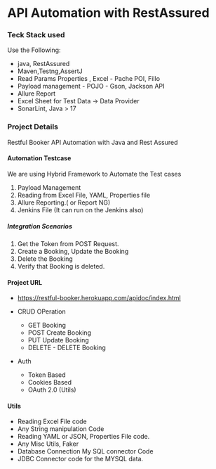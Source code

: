 # API Automation with RestAssured
 ### Teck Stack used
 Use the Following:
 - java, RestAssured
 - Maven,Testng,AssertJ
-  Read Params Properties , Excel - Pache POI, Fillo
- Payload management - POJO - Gson, Jackson API
- Allure Report
- Excel Sheet for Test Data → Data Provider
- SonarLint, Java > 17


### Project Details
Restful Booker API Automation with Java and Rest Assured

#### Automation Testcase
We are using Hybrid Framework to Automate the Test cases
1. Payload Management
2. Reading from Excel File, YAML, Properties file
3. Allure Reporting.( or Report NG)
4. Jenkins File (It can run on the Jenkins also)


##### Integration Scenarios

1. Get the Token from POST Request.
2. Create a Booking, Update the Booking
3. Delete the Booking
2. Verify that Booking is deleted.

#### Project URL
- https://restful-booker.herokuapp.com/apidoc/index.html
- CRUD OPeration
    - GET Booking
    - POST Create Booking
    - PUT Update Booking
    - DELETE - DELETE Booking

- Auth
    - Token Based
    - Cookies Based
    - OAuth 2.0 (Utils)

#### Utils
- Reading Excel File code
- Any String manipulation Code
- Reading YAML or JSON, Properties File code.
- Any Misc Utils, Faker
- Database Connection My SQL connector Code
- JDBC Connector code for the MYSQL data.

